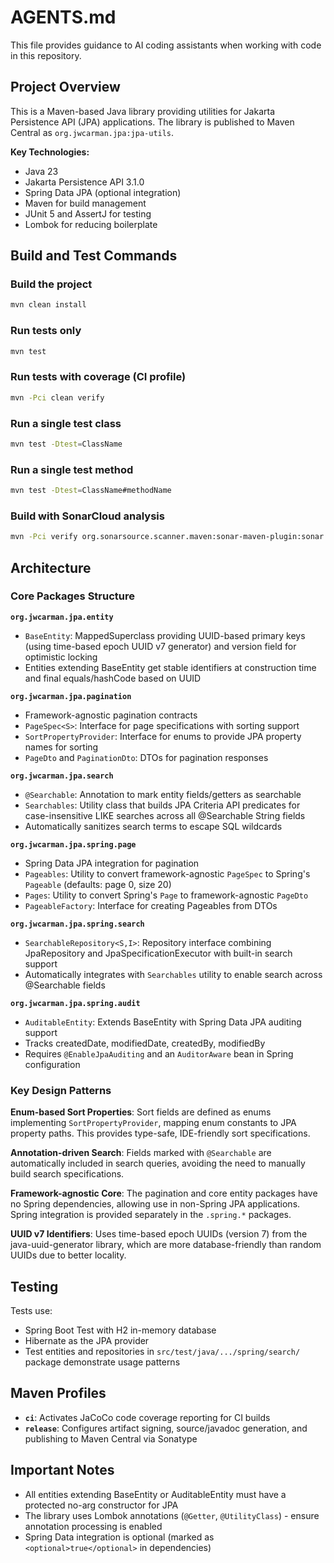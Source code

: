 # AGENTS.md

This file provides guidance to AI coding assistants when working with code in this repository.

## Project Overview

This is a Maven-based Java library providing utilities for Jakarta Persistence API (JPA) applications. The library is published to Maven Central as `org.jwcarman.jpa:jpa-utils`.

**Key Technologies:**
- Java 23
- Jakarta Persistence API 3.1.0
- Spring Data JPA (optional integration)
- Maven for build management
- JUnit 5 and AssertJ for testing
- Lombok for reducing boilerplate

## Build and Test Commands

### Build the project
```bash
mvn clean install
```

### Run tests only
```bash
mvn test
```

### Run tests with coverage (CI profile)
```bash
mvn -Pci clean verify
```

### Run a single test class
```bash
mvn test -Dtest=ClassName
```

### Run a single test method
```bash
mvn test -Dtest=ClassName#methodName
```

### Build with SonarCloud analysis
```bash
mvn -Pci verify org.sonarsource.scanner.maven:sonar-maven-plugin:sonar -Dsonar.projectKey=jwcarman_jpa-utils
```

## Architecture

### Core Packages Structure

**`org.jwcarman.jpa.entity`**
- `BaseEntity`: MappedSuperclass providing UUID-based primary keys (using time-based epoch UUID v7 generator) and version field for optimistic locking
- Entities extending BaseEntity get stable identifiers at construction time and final equals/hashCode based on UUID

**`org.jwcarman.jpa.pagination`**
- Framework-agnostic pagination contracts
- `PageSpec<S>`: Interface for page specifications with sorting support
- `SortPropertyProvider`: Interface for enums to provide JPA property names for sorting
- `PageDto` and `PaginationDto`: DTOs for pagination responses

**`org.jwcarman.jpa.search`**
- `@Searchable`: Annotation to mark entity fields/getters as searchable
- `Searchables`: Utility class that builds JPA Criteria API predicates for case-insensitive LIKE searches across all @Searchable String fields
- Automatically sanitizes search terms to escape SQL wildcards

**`org.jwcarman.jpa.spring.page`**
- Spring Data JPA integration for pagination
- `Pageables`: Utility to convert framework-agnostic `PageSpec` to Spring's `Pageable` (defaults: page 0, size 20)
- `Pages`: Utility to convert Spring's `Page` to framework-agnostic `PageDto`
- `PageableFactory`: Interface for creating Pageables from DTOs

**`org.jwcarman.jpa.spring.search`**
- `SearchableRepository<S,I>`: Repository interface combining JpaRepository and JpaSpecificationExecutor with built-in search support
- Automatically integrates with `Searchables` utility to enable search across @Searchable fields

**`org.jwcarman.jpa.spring.audit`**
- `AuditableEntity`: Extends BaseEntity with Spring Data JPA auditing support
- Tracks createdDate, modifiedDate, createdBy, modifiedBy
- Requires `@EnableJpaAuditing` and an `AuditorAware` bean in Spring configuration

### Key Design Patterns

**Enum-based Sort Properties**: Sort fields are defined as enums implementing `SortPropertyProvider`, mapping enum constants to JPA property paths. This provides type-safe, IDE-friendly sort specifications.

**Annotation-driven Search**: Fields marked with `@Searchable` are automatically included in search queries, avoiding the need to manually build search specifications.

**Framework-agnostic Core**: The pagination and core entity packages have no Spring dependencies, allowing use in non-Spring JPA applications. Spring integration is provided separately in the `.spring.*` packages.

**UUID v7 Identifiers**: Uses time-based epoch UUIDs (version 7) from the java-uuid-generator library, which are more database-friendly than random UUIDs due to better locality.

## Testing

Tests use:
- Spring Boot Test with H2 in-memory database
- Hibernate as the JPA provider
- Test entities and repositories in `src/test/java/.../spring/search/` package demonstrate usage patterns

## Maven Profiles

- **`ci`**: Activates JaCoCo code coverage reporting for CI builds
- **`release`**: Configures artifact signing, source/javadoc generation, and publishing to Maven Central via Sonatype

## Important Notes

- All entities extending BaseEntity or AuditableEntity must have a protected no-arg constructor for JPA
- The library uses Lombok annotations (`@Getter`, `@UtilityClass`) - ensure annotation processing is enabled
- Spring Data integration is optional (marked as `<optional>true</optional>` in dependencies)
